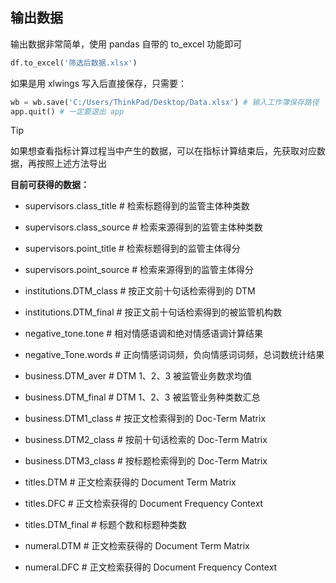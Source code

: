
## 输出数据<!-- {docsify-ignore} -->


输出数据非常简单，使用 pandas 自带的 to_excel 功能即可

```python
df.to_excel('筛选后数据.xlsx')
```

如果是用 xlwings 写入后直接保存，只需要：

```python
wb = wb.save('C:/Users/ThinkPad/Desktop/Data.xlsx') # 输入工作簿保存路径
app.quit() # 一定要退出 app
```
> [!TIP]
> 如果想查看指标计算过程当中产生的数据，可以在指标计算结束后，先获取对应数据，再按照上述方法导出

**目前可获得的数据：**

- supervisors.class_title # 检索标题得到的监管主体种类数
- supervisors.class_source # 检索来源得到的监管主体种类数
- supervisors.point_title # 检索标题得到的监管主体得分
- supervisors.point_source # 检索来源得到的监管主体得分



- institutions.DTM_class  # 按正文前十句话检索得到的 DTM
- institutions.DTM_final # 按正文前十句话检索得到的被监管机构数



- negative_tone.tone # 相对情感语调和绝对情感语调计算结果
- negative_Tone.words # 正向情感词词频，负向情感词词频，总词数统计结果



- business.DTM_aver  # DTM 1、2、3 被监管业务数求均值
- business.DTM_final  # DTM 1、2、3 被监管业务种类数汇总
- business.DTM1_class  # 按正文检索得到的 Doc-Term Matrix
- business.DTM2_class  # 按前十句话检索的 Doc-Term Matrix
- business.DTM3_class  # 按标题检索得到的 Doc-Term Matrix



- titles.DTM  # 正文检索获得的 Document Term Matrix
- titles.DFC  # 正文检索获得的 Document Frequency Context
- titles.DTM_final  # 标题个数和标题种类数



- numeral.DTM  # 正文检索获得的 Document Term Matrix
- numeral.DFC  # 正文检索获得的 Document Frequency Context
 




